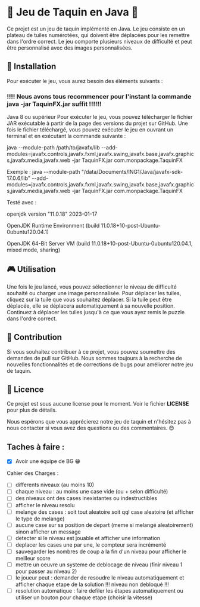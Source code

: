 # 🧩 Jeu de Taquin en Java 🧩 


Ce projet est un jeu de taquin implémenté en Java. Le jeu consiste en un plateau de tuiles numérotées, qui doivent être déplacées pour les remettre dans l'ordre correct. Le jeu comporte plusieurs niveaux de difficulté et peut être personnalisé avec des images personnalisées.

## 🚀 Installation


Pour exécuter le jeu, vous aurez besoin des éléments suivants :

### !!!! Nous avons tous recommencer pour l'instant la commande __java -jar TaquinFX.jar__ suffit !!!!!!



Java 8 ou supérieur
Pour exécuter le jeu, vous pouvez télécharger le fichier JAR exécutable à partir de la page des versions du projet sur GitHub. Une fois le fichier téléchargé, vous pouvez exécuter le jeu en ouvrant un terminal et en exécutant la commande suivante :

java --module-path /path/to/javafx/lib --add-modules=javafx.controls,javafx.fxml,javafx.swing,javafx.base,javafx.graphics,javafx.media,javafx.web  -jar TaquinFX.jar com.monpackage.TaquinFX

Exemple : java --module-path "/data/Documents/ING1/Java/javafx-sdk-17.0.6/lib" --add-modules=javafx.controls,javafx.fxml,javafx.swing,javafx.base,javafx.graphics,javafx.media,javafx.web  -jar TaquinFX.jar com.monpackage.TaquinFX

Testé avec :

openjdk version "11.0.18" 2023-01-17

OpenJDK Runtime Environment (build 11.0.18+10-post-Ubuntu-0ubuntu120.04.1)

OpenJDK 64-Bit Server VM (build 11.0.18+10-post-Ubuntu-0ubuntu120.04.1, mixed mode, sharing)

## 🎮 Utilisation


Une fois le jeu lancé, vous pouvez sélectionner le niveau de difficulté souhaité ou charger une image personnalisée. Pour déplacer les tuiles, cliquez sur la tuile que vous souhaitez déplacer. Si la tuile peut être déplacée, elle se déplacera automatiquement à sa nouvelle position. Continuez à déplacer les tuiles jusqu'à ce que vous ayez remis le puzzle dans l'ordre correct.

## 🤝 Contribution


Si vous souhaitez contribuer à ce projet, vous pouvez soumettre des demandes de pull sur GitHub. Nous sommes toujours à la recherche de nouvelles fonctionnalités et de corrections de bugs pour améliorer notre jeu de taquin.

## 📝 Licence


Ce projet est sous aucune license pour le moment. Voir le fichier __LICENSE__ pour plus de détails.

Nous espérons que vous apprécierez notre jeu de taquin et n'hésitez pas à nous contacter si vous avez des questions ou des commentaires. 😊

## Taches à faire :

- [X] Avoir une équipe de BG :grin:

 Cahier des Charges : 
 - [ ] differents niveaux (au moins 10) 
 - [ ] chaque niveau : au moins une case vide (ou + selon difficulté)
 - [ ] des niveaux ont des cases inexistantes ou indestructibles 
 - [ ] afficher le niveau resolu 
 - [ ] melange des cases : soit tout aleatoire soit qql case aleatoire (et afficher le type de melange)
 - [ ] aucune case sur sa position de depart (meme si melangé aleatoirement) sinon afficher un message 
 - [ ] detecter si le niveau est jouable et afficher une information 
 - [ ] deplacer les cases une par une, le compteur sera incrémenté 
 - [ ] sauvegarder les nombres de coup a la fin d'un niveau pour afficher le meilleur score 
 - [ ] mettre un oeuvre un systeme de deblocage de niveau (finir niveau 1 pour passer au niveau 2) 
 - [ ] le joueur peut : demander de resoudre le niveau automatiquement et afficher chaque etape de la solution !!! niveau non debloqué !!!
 - [ ] resolution automatique : faire defiler les étapes automatiquement ou utiliser un bouton pour chaque etape (choisir la vitesse) 
